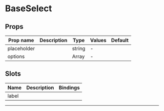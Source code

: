 # BaseSelect

## Props

| Prop name   | Description | Type   | Values | Default |
| ----------- | ----------- | ------ | ------ | ------- |
| placeholder |             | string | -      |         |
| options     |             | Array  | -      |         |

## Slots

| Name  | Description | Bindings |
| ----- | ----------- | -------- |
| label |             |          |

---
